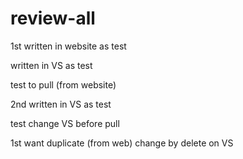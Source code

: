 # review-all

1st written in website as test

written in VS as test

test to pull (from website)


2nd written in VS as test

test change VS before pull

1st want duplicate (from web)
change by delete on VS
